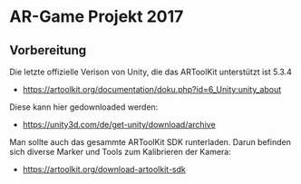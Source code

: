# AR-Game Projekt 2017

## Vorbereitung
Die letzte offizielle Verison von Unity, die das ARToolKit unterstützt ist 5.3.4
- https://artoolkit.org/documentation/doku.php?id=6_Unity:unity_about

Diese kann hier gedownloaded werden:
- https://unity3d.com/de/get-unity/download/archive


Man sollte auch das gesammte ARToolKit SDK runterladen. Darun befinden sich diverse Marker und Tools zum Kalibrieren der Kamera:
- https://artoolkit.org/download-artoolkit-sdk
